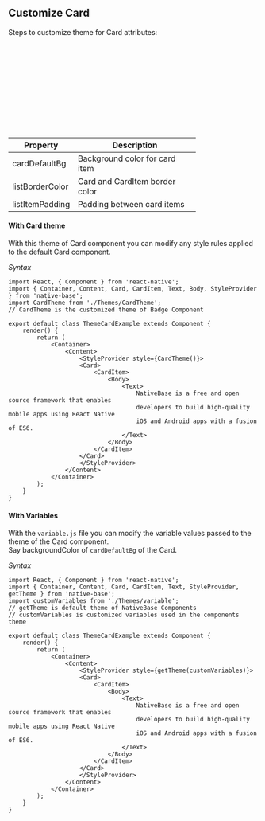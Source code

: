 ## Customize Card

Steps to customize theme for Card attributes:
<br />


<table>
  <thead>
    <tr style="border-style: hidden">
      <th style="border-style: hidden"><div style="background: url(../assets/iphone.png) no-repeat; padding: 63px 20px 100px 18px; width: 292px"><img src="{{('../assets/ios/guide/theme-card.png')}}" alt="" /></div></th>
    </tr>
  </thead>
</table>

<table class = "table table-hover" style="width: 75%; ">
        <thead>
            <tr>
                <th>Property</th>
                <th>Description</th>
            </tr>
        </thead>
        <tbody>
            <tr>
                <td>cardDefaultBg</td>
                <td>Background color for card item</td>
            </tr>
            <tr>
                <td>listBorderColor</td>
                <td>Card and CardItem border color</td>
            </tr>
            <tr>
                <td>listItemPadding</td>
                <td>Padding between card items</td>
            </tr>
        </tbody>
    </table>

#### With Card theme

With this theme of Card component you can modify any style rules applied to the default Card component.

*Syntax*

<pre class="line-numbers"><code class="language-jsx">import React, { Component } from 'react-native';
import { Container, Content, Card, CardItem, Text, Body, StyleProvider } from 'native-base';
import CardTheme from './Themes/CardTheme';
​// CardTheme is the customized theme of Badge Component
​
export default class ThemeCardExample extends Component {
    render() {
        return (
            &lt;Container>
                &lt;Content>
                    &lt;StyleProvider style={CardTheme()}>
                    &lt;Card>
                        &lt;CardItem>
                            &lt;Body>
                                &lt;Text>
                                    NativeBase is a free and open source framework that enables
                                    developers to build high-quality mobile apps using React Native
                                    iOS and Android apps with a fusion of ES6.
                                &lt;/Text>
                            &lt;/Body>
                        &lt;/CardItem>
                    &lt;/Card>
                    &lt;/StyleProvider>
                &lt;/Content>
            &lt;/Container>
        );
    }
}</code></pre>


#### With Variables

With the <code>variable.js</code> file you can modify the variable values passed to the theme of the Card component.<br />
Say backgroundColor of <code>cardDefaultBg</code> of the Card.

*Syntax*

<pre class="line-numbers"><code class="language-jsx">import React, { Component } from 'react-native';
import { Container, Content, Card, CardItem, Text, StyleProvider, getTheme } from 'native-base';
import customVariables from './Themes/variable';
​// getTheme is default theme of NativeBase Components
// customVariables is customized variables used in the components theme
​
export default class ThemeCardExample extends Component {
    render() {
        return (
            &lt;Container>
                &lt;Content>
                    &lt;StyleProvider style={getTheme(customVariables)}>
                    &lt;Card>
                        &lt;CardItem>
                            &lt;Body>
                                &lt;Text>
                                    NativeBase is a free and open source framework that enables
                                    developers to build high-quality mobile apps using React Native
                                    iOS and Android apps with a fusion of ES6.
                                &lt;/Text>
                            &lt;/Body>
                        &lt;/CardItem>
                    &lt;/Card>
                    &lt;/StyleProvider>
                &lt;/Content>
            &lt;/Container>
        );
    }
}</code></pre>
